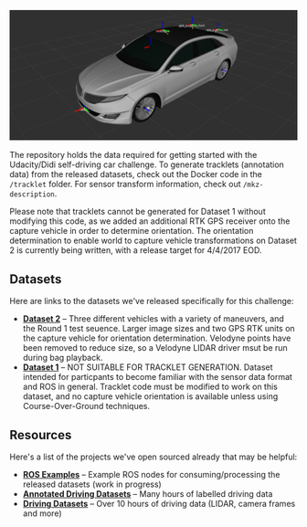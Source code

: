 <img src="images/urdf.png" alt="MKZ Model" width="800px"></img>

The repository holds the data required for getting started with the Udacity/Didi self-driving car challenge. To generate tracklets (annotation data) from the released datasets, check out the Docker code in the ```/tracklet``` folder. For sensor transform information, check out ```/mkz-description```. 

Please note that tracklets cannot be generated for Dataset 1 without modifying this code, as we added an additional RTK GPS receiver onto the capture vehicle in order to determine orientation. The orientation determination to enable world to capture vehicle transformations on Dataset 2 is currently being written, with a release target for 4/4/2017 EOD.

## Datasets
Here are links to the datasets we've released specifically for this challenge:
* [**Dataset 2**](http://academictorrents.com/details/18d7f6be647eb6d581f5ff61819a11b9c21769c7) – Three different vehicles with a variety of maneuvers, and the Round 1 test seuence. Larger image sizes and two GPS RTK units on the capture vehicle for orientation determination. Velodyne points have been removed to reduce size, so a Velodyne LIDAR driver msut be run during bag playback.
* [**Dataset 1**](http://academictorrents.com/details/76352487923a31d47a6029ddebf40d9265e770b5) – NOT SUITABLE FOR TRACKLET GENERATION. Dataset intended for particpants to become familiar with the sensor data format and ROS in general. Tracklet code must be modified to work on this dataset, and no capture vehicle orientation is available unless using Course-Over-Ground techniques.


## Resources
Here's a list of the projects we've open sourced already that may be helpful:
* [**ROS Examples**](https://github.com/mjshiggins/ros-examples) – Example ROS nodes for consuming/processing the released datasets (work in progress)
* [**Annotated Driving Datasets**](https://github.com/udacity/self-driving-car/tree/master/annotations) – Many hours of labelled driving data
* [**Driving Datasets**](https://github.com/udacity/self-driving-car/tree/master/datasets) – Over 10 hours of driving data (LIDAR, camera frames and more)
